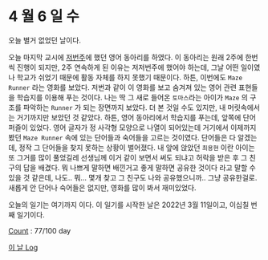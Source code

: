 # 4 월 6 일 수

오늘 별거 없었던 날이다.

오늘 마지막 교시에 [저번주](../3/30.md)에 했던 영어 동아리를 하였다. 이 동아리는 원래 2주에 한번씩 진행이 되지만, 2주 연속하게 된 이유는 저저번주에 했어야 하는데, 그날 어떤 일이였나 학교가 쉬었기 때문에 활동 자체를 하지 못했기 때문이다. 하튼, 이번에도 `Maze Runner` 라는 영화를 보았다. 저번과 같이 이 영화를 보고 숨겨져 있는 영어 관련 표현들을 학습지를 이용해 푸는 것이다. 나는 딱 그 새로 들어온 `토마스`라는 아이가 `Maze` 의 구조를 파악하는 `Runner` 가 되는 장면까지 보았다. 더 본 것일 수도 있지만, 내 머릿속에서는 거기까지만 보았던 것 같았다. 하튼, 영어 동아리에서 학습지를 푸는데, 앞쪽에 단어 퍼즐이 있었다. 영어 글자가 정 사각형 모양으로 나열이 되어있는데 거기에서 이제까지 봤던 `Maze Runner` 속에 있는 단어들과 숙어들을 고르는 것이였다. 단어들은 다 알겠는데, 정작 그 단어들을 찾지 못하는 상황이 벌어졌다. 내 앞에 앉았던 `최용현` 이란 아이는 또 그거를 많이 풀었길레 선생님께 이거 같이 보면서 써도 되냐고 허락을 받은 후 그 친구의 답을 배겼다. 뭐 나쁘게 말하면 배낀거고 좋게 말하면 공유한 것이다 라고 말할 수 있을 것 같은데, 나도.. 뭐... 몇개 찾고 그 친구도 나와 공유했으니까.. 그냥 공유한걸로. 새롭게 안 단어나 숙어들은 없지만, 영화를 많이 봐서 재미있었다.

오늘의 일기는 여기까지 이다. 이 일기를 시작한 날은 2022년 3월 11일이고, 이십칠 번째 일기이다.

[Count](../../../roadmap/roadmap.md) : 77/100 day

[이 날 Log](../../../logs/2022/4/6.md)

